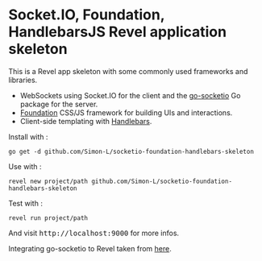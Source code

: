 # Socket.IO, Foundation, HandlebarsJS Revel application skeleton

This is a Revel app skeleton with some commonly used frameworks and libraries.

* WebSockets using Socket.IO for the client and the [go-socketio](https://github.com/googollee/go-socket.io) Go package for the server.
* [Foundation](https://foundation.zurb.com) CSS/JS framework for building UIs and interactions.
* Client-side templating with [Handlebars](https://handlebarsjs.com).

Install with :

    go get -d github.com/Simon-L/socketio-foundation-handlebars-skeleton

Use with :

    revel new project/path github.com/Simon-L/socketio-foundation-handlebars-skeleton

Test with :

    revel run project/path
And visit <tt>http://localhost:9000</tt> for more infos.

Integrating go-socketio to Revel taken from [here](http://www.pixeldonor.com/2014/apr/30/combining-revel-and-socketio/).
